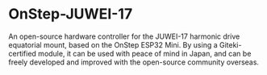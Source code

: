 # OnStep-JUWEI-17
An open-source hardware controller for the JUWEI-17 harmonic drive equatorial mount, based on the OnStep ESP32 Mini. By using a Giteki-certified module, it can be used with peace of mind in Japan, and can be freely developed and improved with the open-source community overseas.
